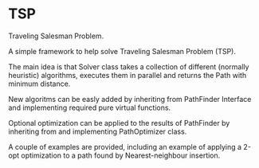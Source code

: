 # TSP
Traveling Salesman Problem.

A simple framework to help solve Traveling Salesman Problem (TSP).

The main idea is that Solver class takes a collection of different (normally heuristic) algorithms, executes them in parallel 
and returns the Path with minimum distance.

New algoritms can be easly added by inheriting from PathFinder Interface and implementing required pure virtual functions.

Optional optimization can be applied to the results of PathFinder by inheriting from and implementing PathOptimizer class.

A couple of examples are provided, including an example of applying a 2-opt optimization to a path found by Nearest-neighbour insertion.
